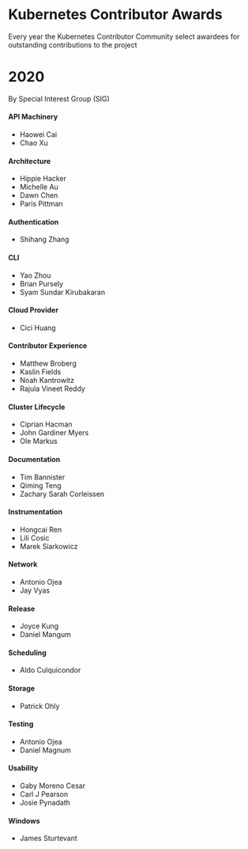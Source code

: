 # Kubernetes Contributor Awards

Every year the Kubernetes Contributor Community select awardees for outstanding contributions to the project

# 2020 

By Special Interest Group (SIG)

#### API Machinery

- Haowei Cai
- Chao Xu

#### Architecture

- Hippie Hacker
- Michelle Au
- Dawn Chen
- Paris Pittman

#### Authentication

- Shihang Zhang

#### CLI

- Yao Zhou
- Brian Pursely
- Syam Sundar Kirubakaran

#### Cloud Provider 

- Cici Huang

#### Contributor Experience

- Matthew Broberg
- Kaslin Fields
- Noah Kantrowitz
- Rajula Vineet Reddy

#### Cluster Lifecycle

- Ciprian Hacman
- John Gardiner Myers
- Ole Markus

#### Documentation

- Tim Bannister
- Qiming Teng
- Zachary Sarah Corleissen

#### Instrumentation

- Hongcai Ren
- Lili Cosic
- Marek Siarkowicz

#### Network

- Antonio Ojea
- Jay Vyas

#### Release

- Joyce Kung
- Daniel Mangum

#### Scheduling

- Aldo Culquicondor

#### Storage

- Patrick Ohly

#### Testing

- Antonio Ojea
- Daniel Magnum

#### Usability

- Gaby Moreno Cesar
- Carl J Pearson
- Josie Pynadath

#### Windows

- James Sturtevant
